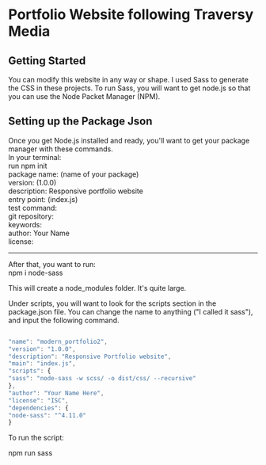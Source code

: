 # Portfolio Website following Traversy Media #

## Getting Started ##


You can modify this website in any way or shape. I used Sass to generate the CSS in these projects. To run Sass, you will want to get node.js so that you can use the Node Packet Manager (NPM).

## Setting up the Package Json ##


Once you get Node.js installed and ready, you'll want to get your package manager with these commands.<br />
In your terminal: <br />
run npm init <br />
package name: (name of your package)<br />
version: (1.0.0)<br />
description: Responsive portfolio website<br />
entry point: (index.js)<br />
test command:<br />
git repository:<br />
keywords:<br />
author: Your Name<br />
license: <br />

 --- 

After that, you want to run:<br />
npm i node-sass<br />

This will create a node_modules folder. It's quite large.<br />

Under scripts, you will want to look for the scripts section in the package.json file. You can change the name to anything ("I called it sass"), and input the following command.<br />

```javascript

"name": "modern_portfolio2",
"version": "1.0.0",
"description": "Responsive Portfolio website",
"main": "index.js",
"scripts": {
"sass": "node-sass -w scss/ -o dist/css/ --recursive"
},
"author": "Your Name Here",
"license": "ISC",
"dependencies": {
"node-sass": "^4.11.0"
}

```

To run the script:<br />

npm run sass
